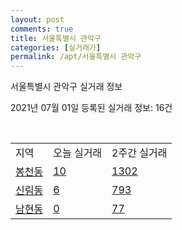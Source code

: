 ```yaml
---
layout: post
comments: true
title: 서울특별시 관악구
categories: [실거래가]
permalink: /apt/서울특별시 관악구
---
```


서울특별시 관악구 실거래 정보

2021년 07월 01일 등록된 실거래 정보: 16건

<script type="text/javascript">
  google.charts.load('current', {'packages':['corechart']});
  google.charts.setOnLoadCallback(drawChart);

  function drawChart() {
    var data = google.visualization.arrayToDataTable([['거래일', '매매', '전월세', '전매'], ['21-02', 136, 329, 1], ['21-03', 138, 404, 1], ['21-04', 104, 292, 0], ['21-05', 170, 338, 0], ['21-06', 40, 219, 0]]);

    var options = {
      title: '최근 유형별 거래량 추이',
      legend: { position: 'bottom' }
    };

    var chart = new google.visualization.LineChart(document.getElementById('columnchart_material'));
    chart.draw(data, (options));
  }
</script>

<div id="columnchart_material" style="width: 95%; margin-left: -35px"></div>
<br>
<table class="sortable">
  <tr>
    <td>지역</td>
    <td>오늘 실거래</td>
    <td>2주간 실거래</td>
  </tr>

  
  <tr class="item">
    <td><a href="서울특별시 관악구 봉천동">봉천동</a></td>
    <td><a href="서울특별시 관악구 봉천동">10</a></td>
    <td><a href="서울특별시 관악구 봉천동">1302</a></td>
  </tr>
    

  <tr class="item">
    <td><a href="서울특별시 관악구 신림동">신림동</a></td>
    <td><a href="서울특별시 관악구 신림동">6</a></td>
    <td><a href="서울특별시 관악구 신림동">793</a></td>
  </tr>
    

  <tr class="item">
    <td><a href="서울특별시 관악구 남현동">남현동</a></td>
    <td><a href="서울특별시 관악구 남현동">0</a></td>
    <td><a href="서울특별시 관악구 남현동">77</a></td>
  </tr>
    


</table>


    